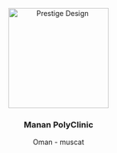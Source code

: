 <p align="center">
  <p align="center">
    <a href="https://majanpolyclinic.com">
    <img src="https://github.com/majanpolyclinic/.github/assets/6504337/bbf515c2-fac3-40a2-b385-092a2ecf6743" height="200" alt="Prestige Design" />
    </a> 
 </p>
  <h3 align="center">
    Manan PolyClinic
  </h3>
  <p align="center">
   Oman - muscat
  </p>
</p>

